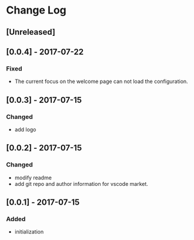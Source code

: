 # Change Log

## [Unreleased]

## [0.0.4] - 2017-07-22

### Fixed

- The current focus on the welcome page can not load the configuration.

## [0.0.3] - 2017-07-15

### Changed

- add logo

## [0.0.2] - 2017-07-15

### Changed

- modify readme
- add git repo and author information for vscode market.

## [0.0.1] - 2017-07-15

### Added

- initialization